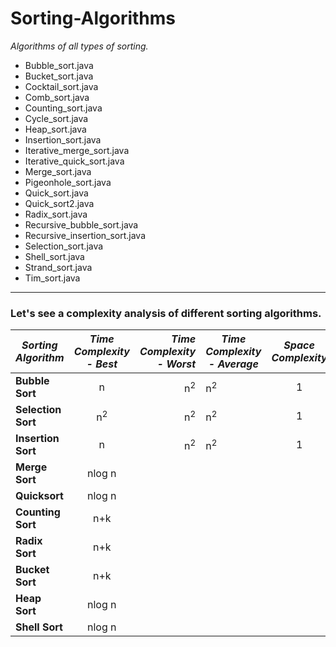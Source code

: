 # Sorting-Algorithms

*Algorithms of all types of sorting.*

* Bubble_sort.java
* Bucket_sort.java
* Cocktail_sort.java
* Comb_sort.java
* Counting_sort.java
* Cycle_sort.java
* Heap_sort.java
* Insertion_sort.java
* Iterative_merge_sort.java
* Iterative_quick_sort.java
* Merge_sort.java
* Pigeonhole_sort.java
* Quick_sort.java
* Quick_sort2.java
* Radix_sort.java
* Recursive_bubble_sort.java
* Recursive_insertion_sort.java
* Selection_sort.java
* Shell_sort.java
* Strand_sort.java
* Tim_sort.java

---

### Let's see a complexity analysis of different sorting algorithms.


| *Sorting Algorithm* |*Time Complexity - Best* |*Time Complexity - Worst* |*Time Complexity - Average* |*Space Complexity* |
| -------------       |:-------------:          | -----:                   | -------------              |:-------------:    |
| **Bubble Sort**     |   n                     |  n<sup>2</sup>           |  n<sup>2</sup>             | 1                 | 
| **Selection Sort**  |   n<sup>2</sup>         |  n<sup>2</sup>           |  n<sup>2</sup>             | 1| 
| **Insertion Sort**  |   n                     |  n<sup>2</sup>           |  n<sup>2</sup>             | 1| 
| **Merge Sort**      |   nlog n                |                 |       | | |
| **Quicksort**       |   nlog n                |                 |       | | |
| **Counting Sort**   |   n+k                   |                 |       | | |
| **Radix Sort**      |   n+k                   |                 |       | | |
| **Bucket Sort**     |   n+k                   |                 |       | | |
| **Heap Sort**       |   nlog n                |                 |       | | |
| **Shell Sort**      |   nlog n                |                 |       | | |
 
